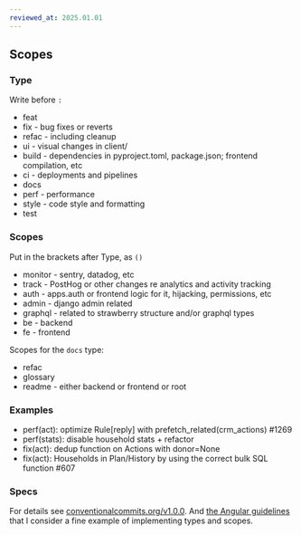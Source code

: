 ```yaml
---
reviewed_at: 2025.01.01
---
```


## Scopes

### Type

Write before `:`

- feat
- fix - bug fixes or reverts
- refac - including cleanup
- ui - visual changes in client/
- build - dependencies in pyproject.toml, package.json; frontend compilation, etc
- ci - deployments and pipelines
- docs
- perf - performance
- style - code style and formatting
- test

### Scopes

Put in the brackets after Type, as `()`

- monitor - sentry, datadog, etc
- track - PostHog or other changes re analytics and activity tracking
- auth - apps.auth or frontend logic for it, hijacking, permissions, etc
- admin - django admin related
- graphql - related to strawberry structure and/or graphql types
- be - backend
- fe - frontend

Scopes for the `docs` type:
- refac
- glossary
- readme - either backend or frontend or root

### Examples

- perf(act): optimize Rule[reply] with prefetch_related(crm_actions) #1269
- perf(stats): disable household stats + refactor
- fix(act): dedup function on Actions with donor=None
- fix(act): Households in Plan/History by using the correct bulk SQL function #607

### Specs

For details see [conventionalcommits.org/v1.0.0](https://www.conventionalcommits.org/en/v1.0.0/).
And [the Angular guidelines](https://github.com/angular/angular/blob/main/CONTRIBUTING.md#type) that
I consider a fine example of implementing types and scopes. 
